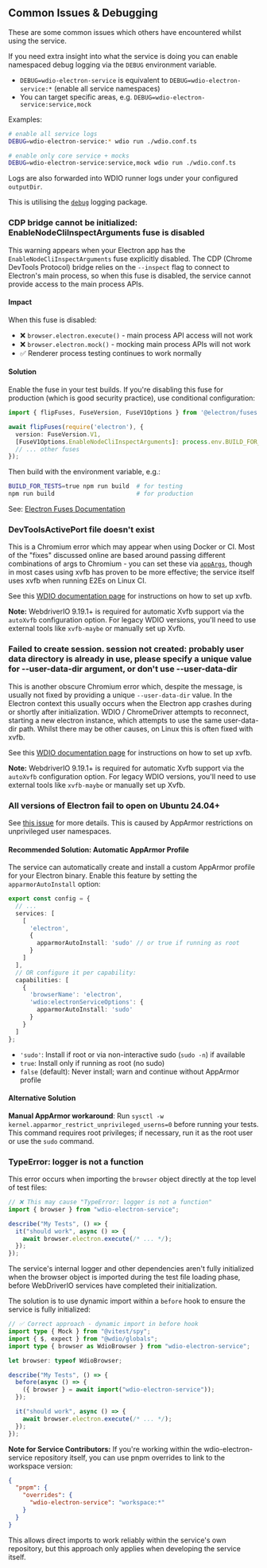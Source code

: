 ## Common Issues & Debugging

These are some common issues which others have encountered whilst using the service.

If you need extra insight into what the service is doing you can enable namespaced debug logging via the `DEBUG` environment variable.

- `DEBUG=wdio-electron-service` is equivalent to `DEBUG=wdio-electron-service:*` (enable all service namespaces)
- You can target specific areas, e.g. `DEBUG=wdio-electron-service:service,mock`

Examples:

```bash
# enable all service logs
DEBUG=wdio-electron-service:* wdio run ./wdio.conf.ts

# enable only core service + mocks
DEBUG=wdio-electron-service:service,mock wdio run ./wdio.conf.ts
```

Logs are also forwarded into WDIO runner logs under your configured `outputDir`.

This is utilising the [`debug`](https://github.com/debug-js/debug) logging package.

### CDP bridge cannot be initialized: EnableNodeCliInspectArguments fuse is disabled

This warning appears when your Electron app has the `EnableNodeCliInspectArguments` fuse explicitly disabled. The CDP (Chrome DevTools Protocol) bridge relies on the `--inspect` flag to connect to Electron's main process, so when this fuse is disabled, the service cannot provide access to the main process APIs.

#### Impact

When this fuse is disabled:
- ❌ `browser.electron.execute()` - main process API access will not work
- ❌ `browser.electron.mock()` - mocking main process APIs will not work
- ✅ Renderer process testing continues to work normally

#### Solution

Enable the fuse in your test builds. If you're disabling this fuse for production (which is good security practice), use conditional configuration:

```typescript
import { flipFuses, FuseVersion, FuseV1Options } from '@electron/fuses';

await flipFuses(require('electron'), {
  version: FuseVersion.V1,
  [FuseV1Options.EnableNodeCliInspectArguments]: process.env.BUILD_FOR_TESTS === 'true',
  // ... other fuses
});
```

Then build with the environment variable, e.g.:
```bash
BUILD_FOR_TESTS=true npm run build  # for testing
npm run build                       # for production
```

See: [Electron Fuses Documentation](https://www.electronjs.org/docs/latest/tutorial/fuses#nodecliinspect)

### DevToolsActivePort file doesn't exist

This is a Chromium error which may appear when using Docker or CI. Most of the "fixes" discussed online are based around passing different combinations of args to Chromium - you can set these via [`appArgs`](./configuration/service-configuration.md#appargs-string), though in most cases using xvfb has proven to be more effective; the service itself uses xvfb when running E2Es on Linux CI.

See this [WDIO documentation page](https://webdriver.io/docs/headless-and-xvfb) for instructions on how to set up xvfb.

**Note:** WebdriverIO 9.19.1+ is required for automatic Xvfb support via the `autoXvfb` configuration option. For legacy WDIO versions, you'll need to use external tools like `xvfb-maybe` or manually set up Xvfb.

### Failed to create session. session not created: probably user data directory is already in use, please specify a unique value for --user-data-dir argument, or don't use --user-data-dir

This is another obscure Chromium error which, despite the message, is usually not fixed by providing a unique `--user-data-dir` value. In the Electron context this usually occurs when the Electron app crashes during or shortly after initialization. WDIO / ChromeDriver attempts to reconnect, starting a new electron instance, which attempts to use the same user-data-dir path. Whilst there may be other causes, on Linux this is often fixed with xvfb.

See this [WDIO documentation page](https://webdriver.io/docs/headless-and-xvfb) for instructions on how to set up xvfb.

**Note:** WebdriverIO 9.19.1+ is required for automatic Xvfb support via the `autoXvfb` configuration option. For legacy WDIO versions, you'll need to use external tools like `xvfb-maybe` or manually set up Xvfb.

### All versions of Electron fail to open on Ubuntu 24.04+

See [this issue](https://github.com/electron/electron/issues/41066) for more details. This is caused by AppArmor restrictions on unprivileged user namespaces.

#### Recommended Solution: Automatic AppArmor Profile

The service can automatically create and install a custom AppArmor profile for your Electron binary. Enable this feature by setting the `apparmorAutoInstall` option:

```ts
export const config = {
  // ...
  services: [
    [
      'electron',
      {
        apparmorAutoInstall: 'sudo' // or true if running as root
      }
    ]
  ],
  // OR configure it per capability:
  capabilities: [
    {
      'browserName': 'electron',
      'wdio:electronServiceOptions': {
        apparmorAutoInstall: 'sudo'
      }
    }
  ]
};
```

- `'sudo'`: Install if root or via non-interactive sudo (`sudo -n`) if available
- `true`: Install only if running as root (no sudo)
- `false` (default): Never install; warn and continue without AppArmor profile

#### Alternative Solution

**Manual AppArmor workaround**: Run `sysctl -w kernel.apparmor_restrict_unprivileged_userns=0` before running your tests. This command requires root privileges; if necessary, run it as the root user or use the `sudo` command.

### TypeError: logger is not a function

This error occurs when importing the `browser` object directly at the top level of test files:

```typescript
// ❌ This may cause "TypeError: logger is not a function"
import { browser } from "wdio-electron-service";

describe("My Tests", () => {
  it("should work", async () => {
    await browser.electron.execute(/* ... */);
  });
});
```

The service's internal logger and other dependencies aren't fully initialized when the browser object is imported during the test file loading phase, before WebDriverIO services have completed their initialization.

The solution is to use dynamic import within a `before` hook to ensure the service is fully initialized:

```typescript
// ✅ Correct approach - dynamic import in before hook
import type { Mock } from "@vitest/spy";
import { $, expect } from "@wdio/globals";
import type { browser as WdioBrowser } from "wdio-electron-service";

let browser: typeof WdioBrowser;

describe("My Tests", () => {
  before(async () => {
    ({ browser } = await import("wdio-electron-service"));
  });

  it("should work", async () => {
    await browser.electron.execute(/* ... */);
  });
});
```

**Note for Service Contributors:** If you're working within the wdio-electron-service repository itself, you can use pnpm overrides to link to the workspace version:

```json
{
  "pnpm": {
    "overrides": {
      "wdio-electron-service": "workspace:*"
    }
  }
}
```

This allows direct imports to work reliably within the service's own repository, but this approach only applies when developing the service itself.
